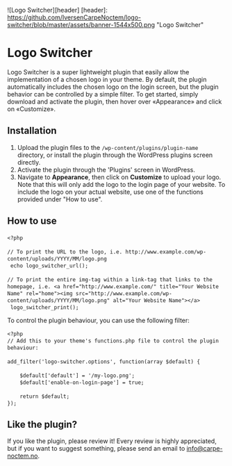 ![Logo Switcher][header]
[header]: https://github.com/IversenCarpeNoctem/logo-switcher/blob/master/assets/banner-1544x500.png "Logo Switcher"

# Logo Switcher
Logo Switcher is a super lightweight plugin that easily allow the implementation of a chosen logo in your theme. By default, the plugin automatically includes the chosen logo on the login screen, but the plugin behavior can be controlled by a simple filter. To get started, simply download and activate the plugin, then hover over «Appearance» and click on «Customize».

## Installation
1. Upload the plugin files to the `/wp-content/plugins/plugin-name` directory, or install the plugin through the WordPress plugins screen directly.
2. Activate the plugin through the 'Plugins' screen in WordPress.
3. Navigate to **Appearance**, then click on **Customize** to upload your logo. Note that this will only add the logo to the login page of your website. To include the logo on your actual website, use one of the functions provided under "How to use".


## How to use


```
<?php 

// To print the URL to the logo, i.e. http://www.example.com/wp-content/uploads/YYYY/MM/logo.png
 echo logo_switcher_url();

// To print the entire img-tag within a link-tag that links to the homepage, i.e. <a href="http://www.example.com/" title="Your Website Name" rel="home"><img src="http://www.example.com/wp-content/uploads/YYYY/MM/logo.png" alt="Your Website Name"></a> 
 logo_switcher_print();
```
To control the plugin behaviour, you can use the following filter:

```
<?php
// Add this to your theme's functions.php file to control the plugin behaviour:

add_filter('logo-switcher.options', function(array $default) {
    
    $default['default'] = '/my-logo.png';
    $default['enable-on-login-page'] = true;

    return $default;
});
```

## Like the plugin?
If you like the plugin, please review it! Every review is highly appreciated, but if you want to suggest something, please send an email to info@carpe-noctem.no.
